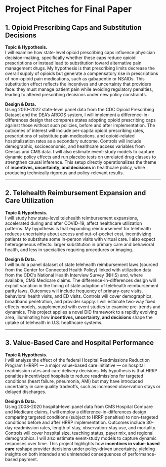 # Project Pitches for Final Paper

## 1. Opioid Prescribing Caps and Substitution Decisions

**Topic & Hypothesis.**  
I will examine how state-level opioid prescribing caps influence physician decision-making, specifically whether these caps reduce opioid prescriptions or instead lead to substitution toward alternative pain management drugs. My hypothesis is that prescribing limits decrease the overall supply of opioids but generate a compensatory rise in prescriptions of non-opioid pain medications, such as gabapentin or NSAIDs. This substitution effect reflects the incentives and uncertainty that providers face: they must manage patient pain while avoiding regulatory penalties, leading to altered prescribing decisions under new policy constraints.  

**Design & Data.**  
Using 2010–2022 state-level panel data from the CDC Opioid Prescribing Dataset and the DEA’s ARCOS system, I will implement a difference-in-differences design that compares states adopting opioid prescribing caps against those without such policies, before and after implementation. The outcomes of interest will include per-capita opioid prescribing rates, prescriptions of substitute pain medications, and opioid-related hospitalization rates as a secondary outcome. Controls will include demographic, socioeconomic, and healthcare access variables from Census and CMS data. I will also estimate event-study models to capture dynamic policy effects and run placebo tests on unrelated drug classes to strengthen causal inference. This setup directly operationalizes the theme of **incentives, uncertainty, and decisions** in healthcare policy, while producing technically rigorous and policy-relevant results.  

---

## 2. Telehealth Reimbursement Expansion and Care Utilization

**Topic & Hypothesis.**  
I will study how state-level telehealth reimbursement expansions, accelerated during and after COVID-19, affect healthcare utilization patterns. My hypothesis is that expanding reimbursement for telehealth reduces uncertainty about access and out-of-pocket cost, incentivizing patients to substitute some in-person visits with virtual care. I also expect heterogeneous effects: larger substitution in primary care and behavioral health, and less in specialties requiring procedures or imaging.  

**Design & Data.**  
I will build a panel dataset of state telehealth reimbursement laws (sourced from the Center for Connected Health Policy) linked with utilization data from the CDC’s National Health Interview Survey (NHIS) and, where available, CMS Medicare claims. The difference-in-differences design will exploit variation in the timing of state adoption of telehealth reimbursement parity laws. Outcomes will include frequency of primary-care visits, behavioral health visits, and ED visits. Controls will cover demographics, broadband penetration, and provider supply. I will estimate two-way fixed effects models, supplemented with event studies to examine pre-trends and dynamics. This project applies a novel DiD framework to a rapidly evolving area, illuminating how **incentives, uncertainty, and decisions** shape the uptake of telehealth in U.S. healthcare systems.  

---

## 3. Value-Based Care and Hospital Performance

**Topic & Hypothesis.**  
I will analyze the effect of the federal Hospital Readmissions Reduction Program (HRRP) — a major value-based care initiative — on hospital readmission rates and care delivery decisions. My hypothesis is that HRRP penalties incentivized hospitals to reduce readmissions for targeted conditions (heart failure, pneumonia, AMI) but may have introduced uncertainty in care quality tradeoffs, such as increased observation stays or delayed discharges.  

**Design & Data.**  
Using 2008–2020 hospital-level panel data from CMS Hospital Compare and Medicare claims, I will employ a difference-in-differences design comparing targeted conditions (subject to HRRP penalties) to non-targeted conditions before and after HRRP implementation. Outcomes include 30-day readmission rates, length of stay, observation-stay use, and mortality. Controls will cover hospital size, teaching status, payer mix, and regional demographics. I will also estimate event-study models to capture dynamic responses over time. This project highlights how **incentives in value-based care** reshape provider decisions under policy-driven uncertainty, yielding insights on both intended and unintended consequences of performance-based payment.  
